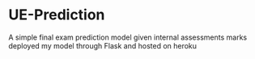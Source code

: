 # UE-Prediction
A simple final exam prediction model given internal assessments marks deployed my model through  Flask  and hosted on heroku
